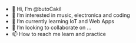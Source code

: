 - 👋 Hi, I’m @butoCakil
- 👀 I’m interested in music, electronica and coding
- 🌱 I’m currently learning IoT and Web Apps
- 💞️ I’m looking to collaborate on ...
- 📫 How to reach me learn and practice

<!---
butoCakil/butoCakil is a ✨ special ✨ repository because its `README.md` (this file) appears on your GitHub profile.
You can click the Preview link to take a look at your changes.
--->
